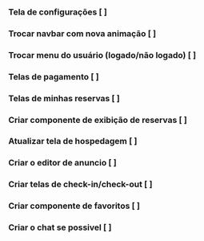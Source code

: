 
### Tela de configurações [ ]

### Trocar navbar com nova animação [ ]

### Trocar menu do usuário (logado/não logado) [ ]

### Telas de pagamento [ ]

### Telas de minhas reservas [ ]

### Criar componente de exibição de reservas [ ]

### Atualizar tela de hospedagem [ ]

### Criar o editor de anuncio [ ]

### Criar telas de check-in/check-out [ ]

### Criar componente de favoritos [ ]

### Criar o chat se possivel [ ]
